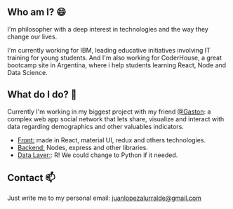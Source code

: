 ## Who am I? 😄

I'm philosopher with a deep interest in technologies and the way they change our lives.

I'm currently working for IBM, leading educative initiatives involving IT training for young students. And I'm also working for CoderHouse, a great bootcamp site in Argentina, where i help students learning React, Node and Data Science. 

## What do I do? 🔭
Currently I'm working in my biggest project with my friend <a href="https://github.com/gastonbecerra">@Gaston</a>: a complex web app social network that lets share, visualize and interact with data regarding demographics and other valuables indicators. 
- <a href="https://github.com/gastonbecerra/gc-client2">Front:</a> made in React, material UI, redux and others technologies. 
- <a href="https://github.com/gastonbecerra/gc-server2">Backend:</a> Nodes, express and other libraries.
- <a href="https://stormy-citadel-88496.herokuapp.com/">Data Layer:</a>: R! We could change to Python if it needed. 

## Contact 📫
Just write me to my personal email: juanlopezalurralde@gmail.com

<!--
**JuanPaLA/JuanPaLA** is a ✨ _special_ ✨ repository because its `README.md` (this file) appears on your GitHub profile.

Here are some ideas to get you started:

-  I’m currently working on ...
- 🌱 I’m currently learning ...
- 👯 I’m looking to collaborate on ...
- 🤔 I’m looking for help with ...
- 💬 Ask me about ...
-  How to reach me: ...
-  Pronouns: ...
- ⚡ Fun fact: ...
-->
